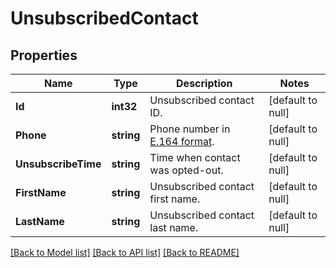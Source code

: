 # UnsubscribedContact

## Properties
Name | Type | Description | Notes
------------ | ------------- | ------------- | -------------
**Id** | **int32** | Unsubscribed contact ID. | [default to null]
**Phone** | **string** | Phone number in [E.164 format](https://en.wikipedia.org/wiki/E.164). | [default to null]
**UnsubscribeTime** | **string** | Time when contact was opted-out. | [default to null]
**FirstName** | **string** | Unsubscribed contact first name. | [default to null]
**LastName** | **string** | Unsubscribed contact last name. | [default to null]

[[Back to Model list]](../README.md#documentation-for-models) [[Back to API list]](../README.md#documentation-for-api-endpoints) [[Back to README]](../README.md)


